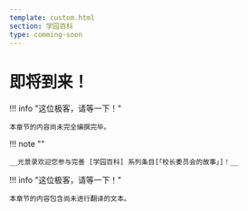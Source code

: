 ```yaml
---
template: custom.html
section: 学园百科
type: comming-soon
---
```


# 即将到来！

!!! info "这位极客，请等一下！"

    本章节的内容尚未完全编撰完毕。

!!! note ""

    __光景录欢迎您参与完善 [学园百科] 系列条目[「校长委员会的故事」]！__

  [学园百科]: /parawiki
  [「校长委员会的故事」]: /parawiki

!!! info "这位极客，请等一下！"

    本章节的内容包含尚未进行翻译的文本。
